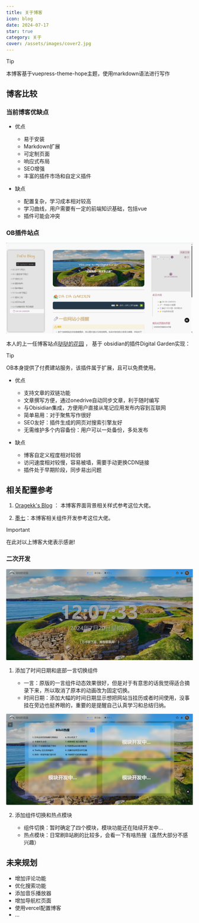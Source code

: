 ```yaml
---
title: 关于博客
icon: blog
date: 2024-07-17
star: true
category: 关于
cover: /assets/images/cover2.jpg
---
```

> [!tip]
> 本博客基于vuepress-theme-hope主题，使用markdown语法进行写作

## 博客比较

### 当前博客优缺点

- 优点
    - 易于安装
    - Markdown扩展
    - 可定制页面
    - 响应式布局
    - SEO增强
    - 丰富的插件市场和自定义插件

- 缺点
    - 配置复杂，学习成本相对较高
    - 学习曲线，用户需要有一定的前端知识基础，包括vue
    - 插件可能会冲突

### OB插件站点

![上一任博客站点图](./images/the-first-blog.png)

本人的上一任博客站点[哒哒的花园](https://www.dadagarden.fun/) ， 基于
obsidian的插件Digital Garden实现： 

> [!tip]
> OB本身提供了付费建站服务，该插件属于扩展，且可以免费使用。

- 优点
    - 支持文章的双链功能
    - 文章撰写方便，通过onedrive自动同步文章，利于随时编写
    - 与Obisidian集成，方便用户直接从笔记应用发布内容到互联网
    - 简单易用：对于聚焦写作很好
    - SEO友好：插件生成的网页对搜索引擎友好
    - 无需维护多个内容备份：用户可以一处备份，多处发布

- 缺点
    - 博客自定义程度相对较弱
    - 访问速度相对较慢，容易被墙，需要手动更换CDN链接
    - 插件处于早期阶段，同步易出问题

## 相关配置参考

1. [Oragekk's Blog](https://oragekk.me/) ： 本博客界面背景相关样式参考这位大佬。

2. [墨七](https://blog.mo7.cc/)：本博客相关组件开发参考这位大佬。

> [!important] 
> 在此对以上博客大佬表示感谢!

### 二次开发

![时间一言组件](./images/时间一言组件.png)

1. 添加了时间日期和底部一言切换组件

	- 一言：原版的一言组件动态效果很好，但是对于有意思的话我觉得适合摘录下来，所以取消了原本的动画改为固定切换。
	- 时间日期：添加大幅的时间日期显示想把网站当挂历或者时间使用，没事挂在旁边也挺养眼的，重要的是提醒自己认真学习和总结归纳。

![组件切换与热点](./images/组件切换.png)

2. 添加组件切换和热点模块

	- 组件切换：暂时确定了四个模块，模块功能还在陆续开发中...
	- 热点模块：日常刷B站刷的比较多，会看一下有啥热搜（虽然大部分不感兴趣）
## 未来规划

- 增加评论功能
- 优化搜索功能
- 添加音乐播放器
- 增加导航栏页面
- 使用vercel配置博客
- ...

